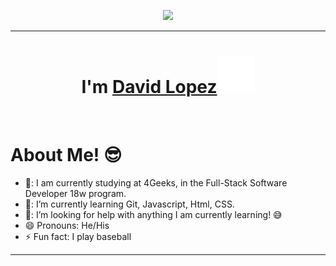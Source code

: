 <p align="center">
  <img src="https://miro.medium.com/max/2048/1*OohqW5DGh9CQS4hLY5FXzA.png" height="230"/>
</p>
<hr>
<h1 align="center">I'm <a href="https://github.com/dernestolpz">David Lopez<a><img src="https://github.com/Kathryn-Jie/Kathryn-Jie/blob/main/wave.gif" width="60px"/></h1>
<Br>
<h1>About Me! 😎</h1>


- 🔭: I am currently studying at 4Geeks, in the Full-Stack Software Developer 18w program.
- 🌱: I’m currently learning Git, Javascript, Html, CSS.
- 🤔: I’m looking for help with anything I am currently learning! 😅
- 😄  Pronouns: He/His
- ⚡  Fun fact: I play baseball



-----




  
